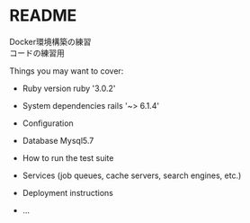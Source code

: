 # README
Docker環境構築の練習<br>
コードの練習用<br>

Things you may want to cover:

* Ruby version
  ruby '3.0.2'

* System dependencies
  rails '~> 6.1.4'

* Configuration

* Database 
  Mysql5.7

* How to run the test suite

* Services (job queues, cache servers, search engines, etc.)

* Deployment instructions

* ...
